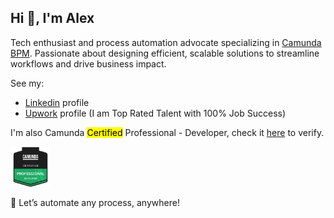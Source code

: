 ## Hi 👋, I'm Alex

Tech enthusiast and process automation advocate specializing in [Camunda BPM](https://camunda.com/). Passionate about designing efficient, scalable solutions to streamline workflows and drive business impact.

See my:
- [Linkedin](https://www.linkedin.com/in/alex-chabatar-08939591/) profile
- [Upwork](https://www.upwork.com/freelancers/~01916b901cefc80351) profile (I am Top Rated Talent with 100% Job Success)

I'm also Camunda <mark>Certified</mark> Professional - Developer, check it [here](https://www.credly.com/badges/7bdad436-f90d-455c-a9cd-719e3a46c7d6) to verify.

<img src="docs/c8-cp-dv.png" width="64" height="64">

🚀 Let’s automate any process, anywhere!

<!--
**alex-chabatar/alex-chabatar** is a ✨ _special_ ✨ repository because its `README.md` (this file) appears on your GitHub profile.

Here are some ideas to get you started:

- 🔭 I’m currently working on ...
- 🌱 I’m currently learning ...
- 👯 I’m looking to collaborate on ...
- 🤔 I’m looking for help with ...
- 💬 Ask me about ...
- 📫 How to reach me: ...
- 😄 Pronouns: ...
- ⚡ Fun fact: ...
-->

